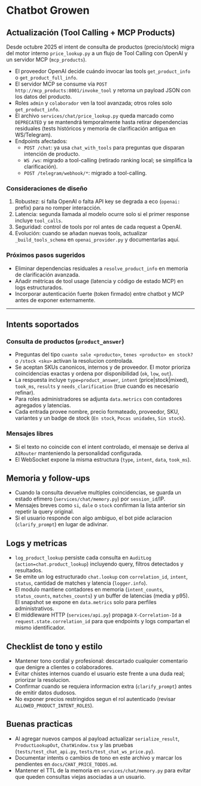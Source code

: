 <!-- NG-HEADER: Nombre de archivo: CHAT.md -->
<!-- NG-HEADER: Ubicacion: docs/CHAT.md -->
<!-- NG-HEADER: Descripcion: Referencia rapida de intents del chatbot Growen -->
<!-- NG-HEADER: Lineamientos: Ver AGENTS.md -->

# Chatbot Growen

## Actualización (Tool Calling + MCP Products)

Desde octubre 2025 el intent de consulta de productos (precio/stock) migra del motor interno `price_lookup.py` a un flujo de Tool Calling con OpenAI y un servidor MCP (`mcp_products`).

- El proveedor OpenAI decide cuándo invocar las tools `get_product_info` o `get_product_full_info`.
- El servidor MCP se consume vía `POST http://mcp_products:8001/invoke_tool` y retorna un payload JSON con los datos del producto.
- Roles `admin` y `colaborador` ven la tool avanzada; otros roles solo `get_product_info`.
- El archivo `services/chat/price_lookup.py` queda marcado como `DEPRECATED` y se mantendrá temporalmente hasta retirar dependencias residuales (tests históricos y memoria de clarificación antigua en WS/Telegram).
- Endpoints afectados:
	- `POST /chat`: ya usa `chat_with_tools` para preguntas que disparan intención de producto.
	- `WS /ws`: migrado a tool-calling (retirado ranking local; se simplifica la clarificación).
	- `POST /telegram/webhook/*`: migrado a tool-calling.

### Consideraciones de diseño
1. Robustez: si falla OpenAI o falta API key se degrada a eco (`openai:` prefix) para no romper interacción.
2. Latencia: segunda llamada al modelo ocurre solo si el primer response incluye `tool_calls`.
3. Seguridad: control de tools por rol antes de cada request a OpenAI.
4. Evolución: cuando se añadan nuevas tools, actualizar `_build_tools_schema` en `openai_provider.py` y documentarlas aquí.

### Próximos pasos sugeridos
- Eliminar dependencias residuales a `resolve_product_info` en memoria de clarificación avanzada.
- Añadir métricas de tool usage (latencia y código de estado MCP) en logs estructurados.
- Incorporar autenticación fuerte (token firmado) entre chatbot y MCP antes de exponer externamente.

---

## Intents soportados

### Consulta de productos (`product_answer`)
- Preguntas del tipo `cuanto sale <producto>`, `tenes <producto> en stock?` o `/stock <sku>` activan la resolucion controlada.
- Se aceptan SKUs canonicos, internos y de proveedor. El motor prioriza coincidencias exactas y ordena por disponibilidad (`ok`, `low`, `out`).
- La respuesta incluye `type=product_answer`, `intent` (price|stock|mixed), `took_ms`, `results` y `needs_clarification` (true cuando es necesario refinar).
- Para roles administradores se adjunta `data.metrics` con contadores agregados y latencias.
- Cada entrada provee nombre, precio formateado, proveedor, SKU, variantes y un badge de stock (`En stock`, `Pocas unidades`, `Sin stock`).

### Mensajes libres
- Si el texto no coincide con el intent controlado, el mensaje se deriva al `AIRouter` manteniendo la personalidad configurada.
- El WebSocket expone la misma estructura (`type`, `intent`, `data`, `took_ms`).

## Memoria y follow-ups
- Cuando la consulta devuelve multiples coincidencias, se guarda un estado efimero (`services/chat/memory.py`) por `session_id`/IP.
- Mensajes breves como `si`, `dale` o `stock` confirman la lista anterior sin repetir la query original.
- Si el usuario responde con algo ambiguo, el bot pide aclaracion (`clarify_prompt`) en lugar de adivinar.

## Logs y metricas
- `log_product_lookup` persiste cada consulta en `AuditLog` (`action=chat.product_lookup`) incluyendo query, filtros detectados y resultados.
- Se emite un log estructurado `chat.lookup` con `correlation_id`, `intent`, `status`, cantidad de matches y latencia (`logger.info`).
- El modulo mantiene contadores en memoria (`intent_counts`, `status_counts`, `matches_counts`) y un buffer de latencias (media y p95). El snapshot se expone en `data.metrics` solo para perfiles administrativos.
- El middleware HTTP (`services/api.py`) propaga `X-Correlation-Id` a `request.state.correlation_id` para que endpoints y logs compartan el mismo identificador.

## Checklist de tono y estilo
- Mantener tono cordial y profesional: descartado cualquier comentario que denigre a clientes o colaboradores.
- Evitar chistes internos cuando el usuario este frente a una duda real; priorizar la resolucion.
- Confirmar cuando se requiera informacion extra (`clarify_prompt`) antes de emitir datos dudosos.
- No exponer precios restringidos segun el rol autenticado (revisar `ALLOWED_PRODUCT_INTENT_ROLES`).

## Buenas practicas
- Al agregar nuevos campos al payload actualizar `serialize_result`, `ProductLookupOut`, `ChatWindow.tsx` y las pruebas (`tests/test_chat_api.py`, `tests/test_chat_ws_price.py`).
- Documentar intents o cambios de tono en este archivo y marcar los pendientes en `docs/CHAT_PRICE_TODOS.md`.
- Mantener el TTL de la memoria en `services/chat/memory.py` para evitar que queden consultas viejas asociadas a un usuario.

